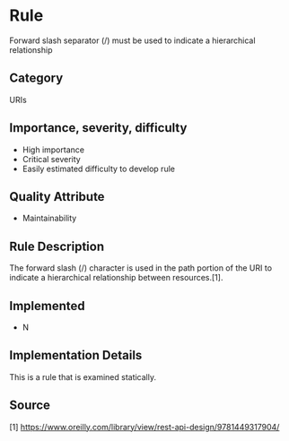 # Rule
Forward slash separator (/) must be used to indicate a hierarchical relationship
## Category
URIs
## Importance, severity, difficulty
* High importance
* Critical severity
* Easily estimated difficulty to develop rule
## Quality Attribute
* Maintainability 
## Rule Description
The forward slash (/) character is used in the path portion of the URI to indicate a hierarchical relationship between resources.[1].
## Implemented
* N
## Implementation Details
This is a rule that is examined statically. 

## Source
[1] https://www.oreilly.com/library/view/rest-api-design/9781449317904/